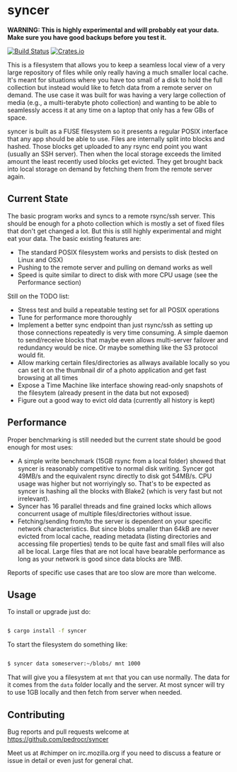 # syncer

**WARNING: This is highly experimental and will probably eat your data. Make sure you have good backups before you test it.**

[![Build Status](https://travis-ci.org/pedrocr/syncer.svg?branch=master)](https://travis-ci.org/pedrocr/syncer)
[![Crates.io](https://img.shields.io/crates/v/syncer.svg)](https://crates.io/crates/syncer)

This is a filesystem that allows you to keep a seamless local view of a very large repository of files while only really having a much smaller local cache. It's meant for situations where you have too small of a disk to hold the full collection but instead would like to fetch data from a remote server on demand. The use case it was built for was having a very large collection of media (e.g., a multi-terabyte photo collection) and wanting to be able to seamlessly access it at any time on a laptop that only has a few GBs of space.

syncer is built as a FUSE filesystem so it presents a regular POSIX interface that any app should be able to use. Files are internally split into blocks and hashed. Those blocks get uploaded to any rsync end point you want (usually an SSH server). Then when the local storage exceeds the limited amount the least recently used blocks get evicted. They get brought back into local storage on demand by fetching them from the remote server again.

Current State
-------------

The basic program works and syncs to a remote rsync/ssh server. This should be enough for a photo collection which is mostly a set of fixed files that don't get changed a lot. But this is still highly experimental and might eat your data. The basic existing features are:

  - The standard POSIX filesystem works and persists to disk (tested on Linux and OSX)
  - Pushing to the remote server and pulling on demand works as well
  - Speed is quite similar to direct to disk with more CPU usage (see the Performance section)

Still on the TODO list:

  - Stress test and build a repeatable testing set for all POSIX operations
  - Tune for performance more thoroughly
  - Implement a better sync endpoint than just rsync/ssh as setting up those connections repeatedly is very time consuming. A simple daemon to send/receive blocks that maybe even allows multi-server failover and redundancy would be nice. Or maybe something like the S3 protocol would fit.
  - Allow marking certain files/directories as allways available locally so you can set it on the thumbnail dir of a photo application and get fast browsing at all times
  - Expose a Time Machine like interface showing read-only snapshots of the filesytem (already present in the data but not exposed) 
  - Figure out a good way to evict old data (currently all history is kept)

Performance
-----------

Proper benchmarking is still needed but the current state should be good enough for most uses:

  - A simple write benchmark (15GB rsync from a local folder) showed that syncer is reasonably competitive to normal disk writing. Syncer got 49MB/s and the equivalent rsync directly to disk got 54MB/s. CPU usage was higher but not worriyingly so. That's to be expected as syncer is hashing all the blocks with Blake2 (which is very fast but not irrelevant).
  - Syncer has 16 parallel threads and fine grained locks which allows concurrent usage of multiple files/directories without issue.
  - Fetching/sending from/to the server is dependent on your specific network characteristics. But since blobs smaller than 64kB are never evicted from local cache, reading metadata (listing directories and accessing file properties) tends to be quite fast and small files will also all be local. Large files that are not local have bearable performance as long as your network is good since data blocks are 1MB.

Reports of specific use cases that are too slow are more than welcome.

Usage
-----

To install or upgrade just do:

```sh

$ cargo install -f syncer
```

To start the filesystem do something like:

```sh

$ syncer data someserver:~/blobs/ mnt 1000
```

That will give you a filesystem at `mnt` that you can use normally. The data for it comes from the `data` folder locally and the server. At most syncer will try to use 1GB locally and then fetch from server when needed.

Contributing
------------

Bug reports and pull requests welcome at https://github.com/pedrocr/syncer

Meet us at #chimper on irc.mozilla.org if you need to discuss a feature or issue in detail or even just for general chat.
